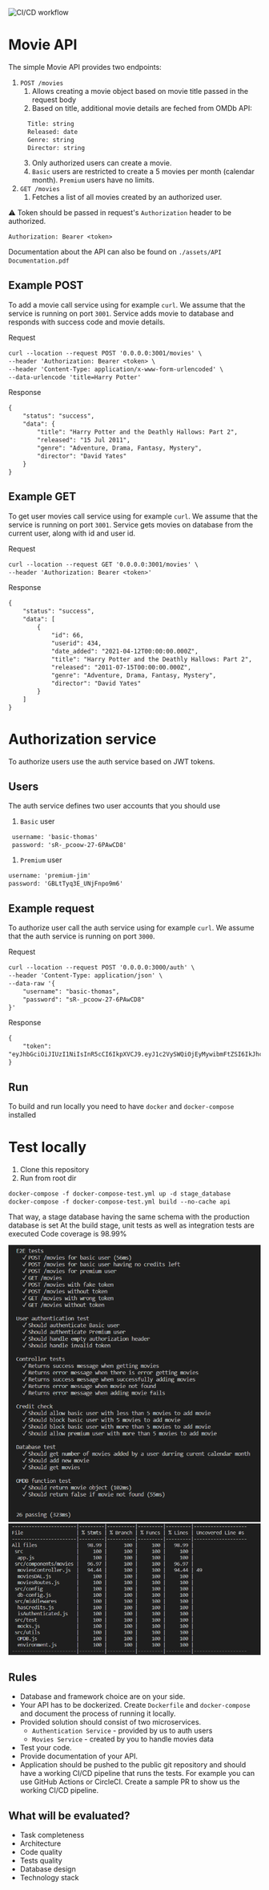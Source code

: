 ![CI/CD workflow](https://github.com/pkavvadias/Movies-API-netguru/actions/workflows/main.yml/badge.svg)
# Movie API

The simple Movie API provides two endpoints:

1. `POST /movies`
   1. Allows creating a movie object based on movie title passed in the request body
   2. Based on title, additional movie details are feched from OMDb API:
   ```
     Title: string
     Released: date
     Genre: string
     Director: string
   ```
   3. Only authorized users can create a movie.
   4. `Basic` users are restricted to create a 5 movies per month (calendar
      month). `Premium` users have no limits.
1. `GET /movies`
   1. Fetches a list of all movies created by an authorized user.

⚠️ Token should be passed in request's `Authorization` header to be authorized.

```
Authorization: Bearer <token>
```
Documentation about the API can also be found on `./assets/API Documentation.pdf`
## Example POST 

To add a movie call service using for example `curl`. We assume
that the service is running on port `3001`. Service adds movie to database
and responds with success code and movie details.

Request

```
curl --location --request POST '0.0.0.0:3001/movies' \
--header 'Authorization: Bearer <token> \
--header 'Content-Type: application/x-www-form-urlencoded' \
--data-urlencode 'title=Harry Potter'

```

Response

```
{
    "status": "success",
    "data": {
        "title": "Harry Potter and the Deathly Hallows: Part 2",
        "released": "15 Jul 2011",
        "genre": "Adventure, Drama, Fantasy, Mystery",
        "director": "David Yates"
    }
}
```

## Example GET 

To get user movies call service using for example `curl`. We assume
that the service is running on port `3001`. Service gets movies on
database from the current user, along with id and user id.

Request

```
curl --location --request GET '0.0.0.0:3001/movies' \
--header 'Authorization: Bearer <token>'

```

Response

```
{
    "status": "success",
    "data": [
        {
            "id": 66,
            "userid": 434,
            "date_added": "2021-04-12T00:00:00.000Z",
            "title": "Harry Potter and the Deathly Hallows: Part 2",
            "released": "2011-07-15T00:00:00.000Z",
            "genre": "Adventure, Drama, Fantasy, Mystery",
            "director": "David Yates"
        }
    ]
}
```
# Authorization service

To authorize users use the auth service based on JWT tokens.
## Users

The auth service defines two user accounts that you should use

1. `Basic` user

```
 username: 'basic-thomas'
 password: 'sR-_pcoow-27-6PAwCD8'
```

1. `Premium` user

```
username: 'premium-jim'
password: 'GBLtTyq3E_UNjFnpo9m6'
```
## Example request

To authorize user call the auth service using for example `curl`. We assume
that the auth service is running on port `3000`.

Request

```
curl --location --request POST '0.0.0.0:3000/auth' \
--header 'Content-Type: application/json' \
--data-raw '{
    "username": "basic-thomas",
    "password": "sR-_pcoow-27-6PAwCD8"
}'
```

Response

```
{
    "token": "eyJhbGciOiJIUzI1NiIsInR5cCI6IkpXVCJ9.eyJ1c2VySWQiOjEyMywibmFtZSI6IkJhc2ljIFRob21hcyIsInJvbGUiOiJiYXNpYyIsImlhdCI6MTYxODIxODU1NiwiZXhwIjoxNjE4MjIwMzU2LCJpc3MiOiJodHRwczovL3d3dy5uZXRndXJ1LmNvbS8iLCJzdWIiOiIxMjMifQ.aHn18NijgXhvEqYxHXmvnqj2ONNB82KWcCGK_IX2Mqw"
}
```
## Run 
To build and run locally you need to have `docker` and `docker-compose` installed


# Test locally 
1. Clone this repository 
2. Run from root dir

```
docker-compose -f docker-compose-test.yml up -d stage_database
docker-compose -f docker-compose-test.yml build --no-cache api
```
That way, a stage database having the same schema with the production database is set
At the build stage, unit tests as well as integration tests are executed
Code coverage is 98.99% 

![tests](https://github.com/pkavvadias/Movies-API-netguru/blob/master/assets/test_results.PNG)
![code coverage](https://github.com/pkavvadias/Movies-API-netguru/blob/master/assets/code_coverage.PNG)
## Rules

- Database and framework choice are on your side.
- Your API has to be dockerized. Create `Dockerfile` and `docker-compose` and document the process of running it locally.
- Provided solution should consist of two microservices.
  - `Authentication Service` - provided by us to auth users
  - `Movies Service` - created by you to handle movies data
- Test your code.
- Provide documentation of your API.
- Application should be pushed to the public git repository and should have a
  working CI/CD pipeline that runs the tests. For example you can use GitHub
  Actions or CircleCI. Create a sample PR to show us the working CI/CD pipeline.

## What will be evaluated?

- Task completeness
- Architecture
- Code quality
- Tests quality
- Database design
- Technology stack
